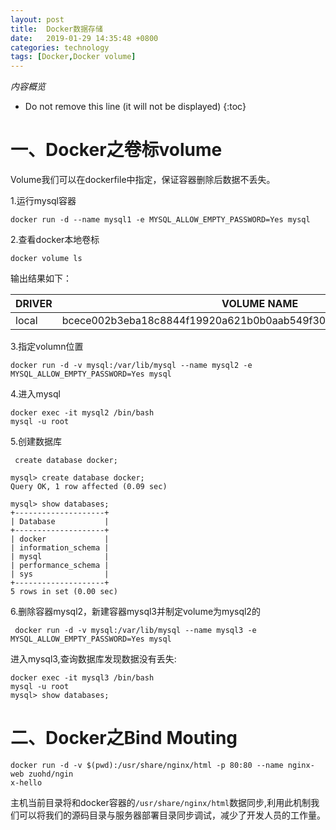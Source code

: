 ```yaml
---
layout: post
title:  Docker数据存储
date:   2019-01-29 14:35:48 +0800
categories: technology
tags: [Docker,Docker volume]
---
```

*内容概览*

* Do not remove this line (it will not be displayed)
{:toc}

# 一、Docker之卷标volume

Volume我们可以在dockerfile中指定，保证容器删除后数据不丢失。

1.运行mysql容器

``` shell
docker run -d --name mysql1 -e MYSQL_ALLOW_EMPTY_PASSWORD=Yes mysql
```

2.查看docker本地卷标

``` shell
docker volume ls
```

输出结果如下：

|DRIVER|VOLUME NAME|
|--|:--:|
|local|bcece002b3eba18c8844f19920a621b0b0aab549f302b29a4451b70520a8eeb8|

3.指定volumn位置

```shell
docker run -d -v mysql:/var/lib/mysql --name mysql2 -e MYSQL_ALLOW_EMPTY_PASSWORD=Yes mysql
```

4.进入mysql

```shell
docker exec -it mysql2 /bin/bash
mysql -u root
```

5.创建数据库

```mysql
 create database docker;
```

```output
mysql> create database docker;
Query OK, 1 row affected (0.09 sec)

mysql> show databases;
+--------------------+
| Database           |
+--------------------+
| docker             |
| information_schema |
| mysql              |
| performance_schema |
| sys                |
+--------------------+
5 rows in set (0.00 sec)

```

6.删除容器mysql2，新建容器mysql3并制定volume为mysql2的

```shell
 docker run -d -v mysql:/var/lib/mysql --name mysql3 -e MYSQL_ALLOW_EMPTY_PASSWORD=Yes mysql
```

进入mysql3,查询数据库发现数据没有丢失:

```shell
docker exec -it mysql3 /bin/bash
mysql -u root
mysql> show databases;
```

# 二、Docker之Bind Mouting

```shell
docker run -d -v $(pwd):/usr/share/nginx/html -p 80:80 --name nginx-web zuohd/ngin
x-hello
```

主机当前目录将和docker容器的`/usr/share/nginx/html`数据同步,利用此机制我们可以将我们的源码目录与服务器部署目录同步调试，减少了开发人员的工作量。